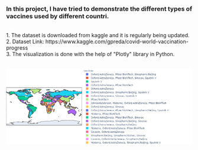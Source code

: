 <h3> In this project, I have tried to demonstrate the different types of vaccines used by different countri.</h3> <br>
1. The dataset is downloaded from kaggle and it is regularly being updated.<br>
2. Dataset Link: https://www.kaggle.com/gpreda/covid-world-vaccination-progress<br>
3. The visualization is done with the help of "Plotly" library in Python. <br> <br>


![](newplot.png)
